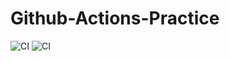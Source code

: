 # Github-Actions-Practice

![CI](https://github.com/zodani/Github-Actions-Practice/workflows/CI/badge.svg)
![CI](https://github.com/zodani/Github-Actions-Practice/workflows/CI/badge.svg?branch=v5)
